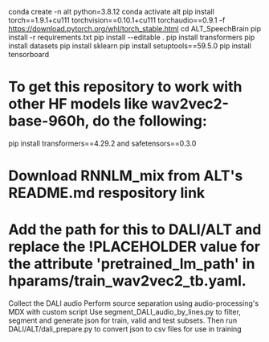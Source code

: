 conda create -n alt python=3.8.12
conda activate alt
pip install torch==1.9.1+cu111 torchvision==0.10.1+cu111 torchaudio==0.9.1 -f https://download.pytorch.org/whl/torch_stable.html
cd ALT_SpeechBrain
pip install -r requirements.txt
pip install --editable .
pip install transformers
pip install datasets
pip install sklearn
pip install setuptools==59.5.0
pip install tensorboard

# To get this repository to work with other HF models like wav2vec2-base-960h, do the following:

pip install transformers==4.29.2 and safetensors==0.3.0

# Download RNNLM_mix from ALT's README.md respository link
# Add the path for this to DALI/ALT and replace the !PLACEHOLDER value for the attribute 'pretrained_lm_path' in hparams/train_wav2vec2_tb.yaml.

Collect the DALI audio
Perform source separation using audio-processing's MDX with custom script
Use segment_DALI_audio_by_lines.py to filter, segment and generate json for train, valid and test subsets.
Then run DALI/ALT/dali_prepare.py to convert json to csv files for use in training